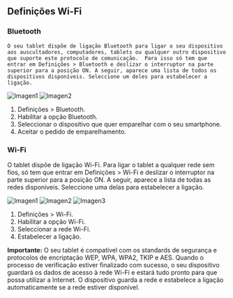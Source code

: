 ## Definições Wi-Fi

### Bluetooth

	O seu tablet dispõe de ligação Bluetooth para ligar o seu dispositivo aos auscultadores, computadores, tablets ou qualquer outro dispositivo que suporte este protocolo de comunicação.  Para isso só tem que entrar em Definições > Bluetooth e deslizar o interruptor na parte superior para a posição ON. A seguir, aparece uma lista de todos os dispositivos disponíveis. Seleccione um deles para estabelecer a ligação.

![Imagen1](http://static.energysistem.com/images/manuals/42547/587cf71c27aea.jpg)
![Imagen2](http://static.energysistem.com/images/manuals/42547/587cf7b353875.jpg)

1.  Definições > Bluetooth.
2.  Habilitar a opção Bluetooth.
3. Seleccionar o dispositivo que quer emparelhar com o seu smartphone.
4. Aceitar o pedido de emparelhamento.

### Wi-Fi

O tablet dispõe de ligação Wi-Fi. Para ligar o tablet a qualquer rede sem fios, só tem que entrar em Definições > Wi-Fi e deslizar o interruptor na parte superior para a posição ON. A seguir, aparece a lista de todas as redes disponíveis. Seleccione uma delas para estabelecer a ligação.

![Imagen1](http://static.energysistem.com/images/manuals/42547/587cf7dc7cc46.jpg)
![Imagen2](http://static.energysistem.com/images/manuals/42547/587cf7e2e6954.jpg)
![Imagen3](http://static.energysistem.com/images/manuals/42547/587cf7e8ed7b9.jpg)

1.  Definições > Wi-Fi.
2.  Habilitar a opção Wi-Fi.
3. Seleccionar a rede Wi-Fi.
4. Estabelecer a ligação.

**Importante:** O seu tablet é compatível com os standards de segurança e protocolos de encriptação WEP, WPA, WPA2, TKIP e AES. Quando o processo de verificação estiver finalizado com sucesso, o seu dispositivo guardará os dados
de acesso à rede Wi-Fi e estará tudo pronto para que possa utilizar a Internet. O dispositivo guarda a rede e estabelece a ligação automaticamente se a rede estiver disponível.
